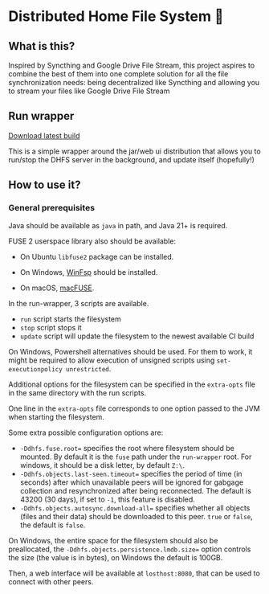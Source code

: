# Distributed Home File System 🚧

## What is this?

Inspired by Syncthing and Google Drive File Stream, this project
aspires to combine the best of them into one complete solution for
all the file synchronization needs: being decentralized like
Syncthing and allowing you to stream your files like Google Drive File Stream

## Run wrapper

[Download latest build](https://nightly.link/usatiuk/dhfs/workflows/server/main/Run%20wrapper.zip)

This is a simple wrapper around the jar/web ui distribution that allows you to run/stop
the DHFS server in the background, and update itself (hopefully!)

## How to use it?

### General prerequisites

Java should be available as `java` in path, and Java 21+ is required.

FUSE 2 userspace library also should be available:

- On Ubuntu `libfuse2` package can be installed.

- On Windows, [WinFsp](https://winfsp.dev/) should be installed. 

- On macOS, [macFUSE](https://macfuse.github.io/).

In the run-wrapper, 3 scripts are available.

- `run` script starts the filesystem
- `stop` script stops it
- `update` script will update the filesystem to the newest available CI build

On Windows, Powershell alternatives should be used. For them to work, it might be required to allow execution of unsigned scripts using `set-executionpolicy unrestricted`.

Additional options for the filesystem can be specified in the `extra-opts` file in the same directory with the run scripts.

One line in the `extra-opts` file corresponds to one option passed to the JVM when starting the filesystem. 

Some extra possible configuration options are:

- `-Ddhfs.fuse.root=` specifies the root where filesystem should be mounted. By default it is the `fuse` path under the `run-wrapper` root. For windows, it should be a disk letter, by default `Z:\`.
- `-Ddhfs.objects.last-seen.timeout=` specifies the period of time (in seconds) after which unavailable peers will be ignored for gabgage collection and resynchronized after being reconnected. The default is 43200 (30 days), if set to `-1`, this feature is disabled.
- `-Ddhfs.objects.autosync.download-all=` specifies whether all objects (files and their data) should be downloaded to this peer. `true` or `false`, the default is `false`.

On Windows, the entire space for the filesystem should also be preallocated, the `-Ddhfs.objects.persistence.lmdb.size=` option controls the size (the value is in bytes), on Windows the default is 100GB.

Then, a web interface will be available at `losthost:8080`, that can be used to connect with other peers.
